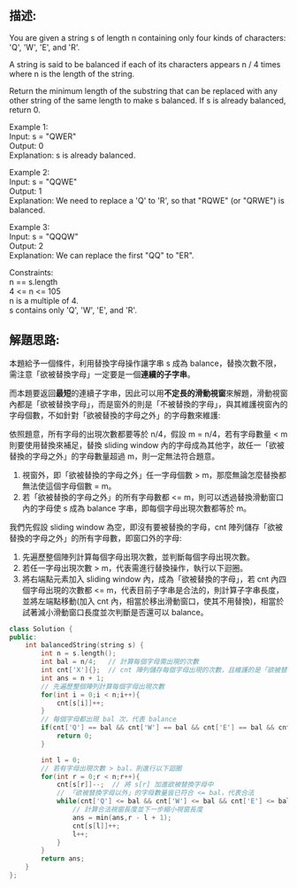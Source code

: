 ## 描述:
You are given a string s of length n containing only four kinds of characters: 'Q', 'W', 'E', and 'R'.

A string is said to be balanced if each of its characters appears n / 4 times where n is the length of the string.

Return the minimum length of the substring that can be replaced with any other string of the same length to make s balanced. If s is already balanced, return 0.  

Example 1:  
Input: s = "QWER"  
Output: 0  
Explanation: s is already balanced.  

Example 2:  
Input: s = "QQWE"  
Output: 1  
Explanation: We need to replace a 'Q' to 'R', so that "RQWE" (or "QRWE") is balanced.  

Example 3:  
Input: s = "QQQW"  
Output: 2  
Explanation: We can replace the first "QQ" to "ER". 
 

Constraints:  
n == s.length  
4 <= n <= 105  
n is a multiple of 4.  
s contains only 'Q', 'W', 'E', and 'R'.

## 解題思路:
本題給予一個條件，利用替換字母操作讓字串 s 成為 balance，替換次數不限，需注意「欲被替換字母」一定要是一個**連續的子字串**。  

而本題要返回**最短**的連續子字串，因此可以用**不定長的滑動視窗**來解題，滑動視窗內都是「欲被替換字母」，而是窗外的則是「不被替換的字母」，與其維護視窗內的字母個數，不如針對「欲被替換的字母之外」的字母數來維護:  

依照題意，所有字母的出現次數都要等於 n/4，假設 m = n/4，若有字母數量 < m 則要使用替換來補足，替換 sliding window 內的字母成為其他字，故任一「欲被替換的字母之外」的字母數量超過 m，則一定無法符合題意。  

1. 視窗外，即「欲被替換的字母之外」任一字母個數 > m，那麼無論怎麼替換都無法使這個字母個數 = m。
2. 若「欲被替換的字母之外」的所有字母數都 <= m，則可以透過替換滑動窗口內的字母使 s 成為 balance 字串，即每個字母出現次數都等於 m。  

我們先假設 sliding window 為空，即沒有要被替換的字母，cnt 陣列儲存「欲被替換的字母之外」的所有字母數，即窗口外的字母:
1. 先遍歷整個陣列計算每個字母出現次數，並判斷每個字母出現次數。
2. 若任一字母出現次數 > m，代表需進行替換操作，執行以下迴圈。
3. 將右端點元素加入 sliding window 內，成為「欲被替換的字母」，若 cnt 內四個字母出現的次數都 <= m，代表目前子字串是合法的，則計算子字串長度，並將左端點移動(加入 cnt 內，相當於移出滑動窗口，使其不用替換)，相當於試著減小滑動窗口長度並次判斷是否還可以 balance。

```C++
class Solution {
public:
    int balancedString(string s) {
        int n = s.length();
        int bal = n/4;   // 計算每個字母需出現的次數
        int cnt['X']{};  // cnt 陣列儲存每個字母出現的次數，且維護的是「欲被替換字母以外」的字符
        int ans = n + 1;
        // 先遍歷整個陣列計算每個字母出現次數
        for(int i = 0;i < n;i++){
            cnt[s[i]]++;
        }
        // 每個字母都出現 bal 次，代表 balance
        if(cnt['Q'] == bal && cnt['W'] == bal && cnt['E'] == bal && cnt['R'] == bal){
            return 0;
        }

        int l = 0;
        // 若有字母出現次數 > bal，則進行以下迴圈
        for(int r = 0;r < n;r++){
            cnt[s[r]]--;  // 將 s[r] 加進欲被替換字母中
            // 「欲被替換字母以外」的字母數量皆已符合 <= bal，代表合法
            while(cnt['Q'] <= bal && cnt['W'] <= bal && cnt['E'] <= bal && cnt['R'] <= bal){
                // 計算合法視窗長度並下一步縮小視窗長度
                ans = min(ans,r - l + 1);
                cnt[s[l]]++;
                l++;
            }
        }
        return ans;
    }
};
```
